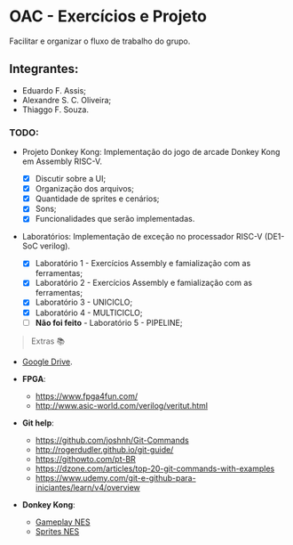 # OAC - Exercícios e Projeto
Facilitar e organizar o fluxo de trabalho do grupo.
    
## Integrantes:
* Eduardo F. Assis;
* Alexandre S. C. Oliveira;
* Thiaggo F. Souza.
  

### TODO:
* Projeto Donkey Kong:
    Implementação do jogo de arcade Donkey Kong em Assembly RISC-V.
    
  * [x] Discutir sobre a UI;
  * [x] Organização dos arquivos;
  * [x] Quantidade de sprites e cenários;
  * [x] Sons;
  * [x] Funcionalidades que serão implementadas.

* Laboratórios:
    Implementação de exceção no processador RISC-V (DE1-SoC verilog).
    
  * [x] Laboratório 1 - Exercícios Assembly e famialização com as ferramentas;
  * [x] Laboratório 2 - Exercícios Assembly e famialização com as ferramentas;
  * [x] Laboratório 3 - UNICICLO;
  * [x] Laboratório 4 - MULTICICLO;
  * [ ] **Não foi feito** - Laboratório 5 - PIPELINE;

> Extras 📚
* [Google Drive](https://drive.google.com/drive/folders/1m1Wl_4i-qkH2-OOJBxJCaBhvV3N9hANt).

* **FPGA**:
  - https://www.fpga4fun.com/
  - http://www.asic-world.com/verilog/veritut.html
* **Git help**:
  - https://github.com/joshnh/Git-Commands
  - http://rogerdudler.github.io/git-guide/
  - https://githowto.com/pt-BR
  - https://dzone.com/articles/top-20-git-commands-with-examples
  - https://www.udemy.com/git-e-github-para-iniciantes/learn/v4/overview
* **Donkey Kong**:
  * [Gameplay NES](https://www.youtube.com/watch?v=C_PrG8P5W8o)
  * [Sprites NES](http://www.mariomayhem.com/downloads/sprites/donkey_kong_sprites.php)
